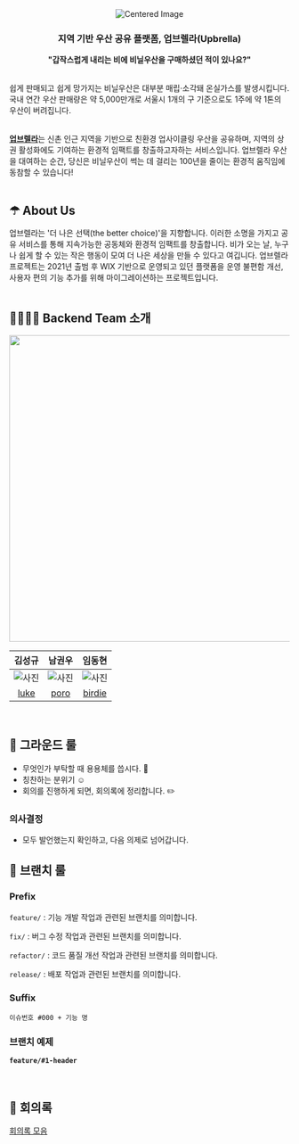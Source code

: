 <div align="center">
  <img src="https://github.com/Gwonwoo-Nam/Upbrella_back/assets/112251635/362c03e1-e21e-46c0-abb0-196238f572a1" alt="Centered Image">
</div>


<h3 align="center">지역 기반 우산 공유 플랫폼, 업브렐라(Upbrella)</h3>
<p align="center"><b>"갑작스럽게 내리는 비에 비닐우산을 구매하셨던 적이 있나요?"</b></p>
<br>
쉽게 판매되고 쉽게 망가지는 비닐우산은 대부분 매립·소각돼 온실가스를 발생시킵니다. 국내 연간 우산 판매량은 약 5,000만개로 서울시 1개의 구 기준으로도 1주에 약 1톤의 우산이 버려집니다.
<br></br>

[**업브렐라**](https://www.upbrella2021.com/)는 신촌 인근 지역을 기반으로 친환경 업사이클링 우산을 공유하며, 지역의 상권 활성화에도 기여하는 환경적 임팩트를 창출하고자하는 서비스입니다. 업브렐라 우산을 대여하는 순간,
당신은 비닐우산이 썩는 데 걸리는 100년을 줄이는 환경적 움직임에 동참할 수 있습니다!
<br></br>
## ☂ About Us

업브렐라는 '더 나은 선택(the better choice)'을 지향합니다.
이러한 소명을 가지고 공유 서비스를 통해
지속가능한️ 공동체와 환경적 임팩트를 창출합니다.
비가 오는 날, 누구나 쉽게 할 수 있는 작은 행동이 모여
더 나은 세상을 만들 수 있다고 여깁니다. 업브렐라 프로젝트는 2021년 출범 후 WIX 기반으로 운영되고 있던 플랫폼을 운영 불편함 개선, 사용자 편의 기능 추가를 위해 마이그레이션하는 프로젝트입니다.
<br></br>
## 👨‍👩‍👧‍👧 Backend Team 소개


<p align="center"><img src="https://user-images.githubusercontent.com/115435784/252514581-a097e8f7-08a7-42e8-a790-365e428ce382.png" width=550px/>

<br>


|                  김성규                   |                   남권우                   |                                            임동현                                            |
|:--------------------------------------:|:---------------------------------------:|:-----------------------------------------------------------------------------------------:|
|                ![사진](https://avatars.githubusercontent.com/u/71162390?v=4)                 |                 ![사진](https://avatars.githubusercontent.com/u/112251635?v=4)                 |               ![사진](https://avatars.githubusercontent.com/u/115435784?v=4)                |
|[luke](https://github.com/acceptor-gyu)  |  [poro](https://github.com/Gwonwoo-Nam)|                          [birdie](https://github.com/birdieHyun)                          |
<br>

## 🤝 그라운드 룰

- 무엇인가 부탁할 때 용용체를 씁시다. 🥳
- 칭찬하는 분위기 ☺️
- 회의를 진행하게 되면, 회의록에 정리합니다. ✏️

### 의사결정

- 모두 발언했는지 확인하고, 다음 의제로 넘어갑니다.

## 📜 브랜치 룰

### Prefix

`feature/` : 기능 개발 작업과 관련된 브랜치를 의미합니다.

`fix/` : 버그 수정 작업과 관련된 브랜치를 의미합니다.

`refactor/` : 코드 품질 개선 작업과 관련된 브랜치를 의미합니다.

`release/` : 배포 작업과 관련된 브랜치를 의미합니다.

### Suffix

`이슈번호 #000 + 기능 명`

### 브랜치 예제

**`feature/#1-header`**

<br>

## 📑 회의록


[회의록 모음](https://heehminh.notion.site/BE-f4a1aeb2c14f4e5f90d9aaed7a054439?pvs=4)
